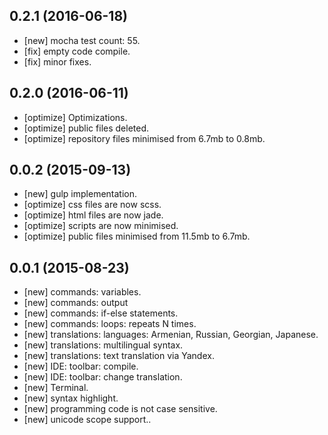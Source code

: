 ## 0.2.1 (2016-06-18)

  - [new] mocha test count: 55.
  - [fix] empty code compile.
  - [fix] minor fixes.

## 0.2.0 (2016-06-11)

  - [optimize] Optimizations.
  - [optimize] public files deleted.
  - [optimize] repository files minimised from 6.7mb to 0.8mb.

## 0.0.2 (2015-09-13)

  - [new] gulp implementation.
  - [optimize] css files are now scss.
  - [optimize] html files are now jade.
  - [optimize] scripts are now minimised.
  - [optimize] public files minimised from 11.5mb to 6.7mb.

## 0.0.1 (2015-08-23)

  - [new] commands: variables.
  - [new] commands: output
  - [new] commands: if-else statements.
  - [new] commands: loops: repeats N times.
  - [new] translations: languages: Armenian, Russian, Georgian, Japanese.
  - [new] translations: multilingual syntax.
  - [new] translations: text translation via Yandex.
  - [new] IDE: toolbar: compile.
  - [new] IDE: toolbar: change translation.
  - [new] Terminal.
  - [new] syntax highlight.
  - [new] programming code is not case sensitive.
  - [new] unicode scope support..
